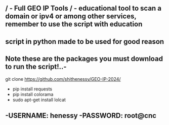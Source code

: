 / - Full GEO IP Tools / -
educational tool to scan a domain or ipv4 or among other services, remember to use the script with education
-
script in python made to be used for good reason
-
Note these are the packages you must download to run the script!..-
-
git clone https://github.com/shithenessy/GEO-IP-2024/ 
- pip install requests
- pip install colorama
- sudo apt-get install lolcat


-USERNAME: henessy
-PASSWORD: root@cnc
-

